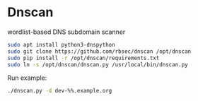# Dnscan

wordlist-based DNS subdomain scanner

 ``` sh
sudo apt install python3-dnspython 
sudo git clone https://github.com/rbsec/dnscan /opt/dnscan
sudo pip install -r /opt/dnscan/requirements.txt
sudo ln -s /opt/dnscan/dnscan.py /usr/local/bin/dnscan.py
```

Run example:

 ``` sh
./dnscan.py -d dev-%%.example.org
```

